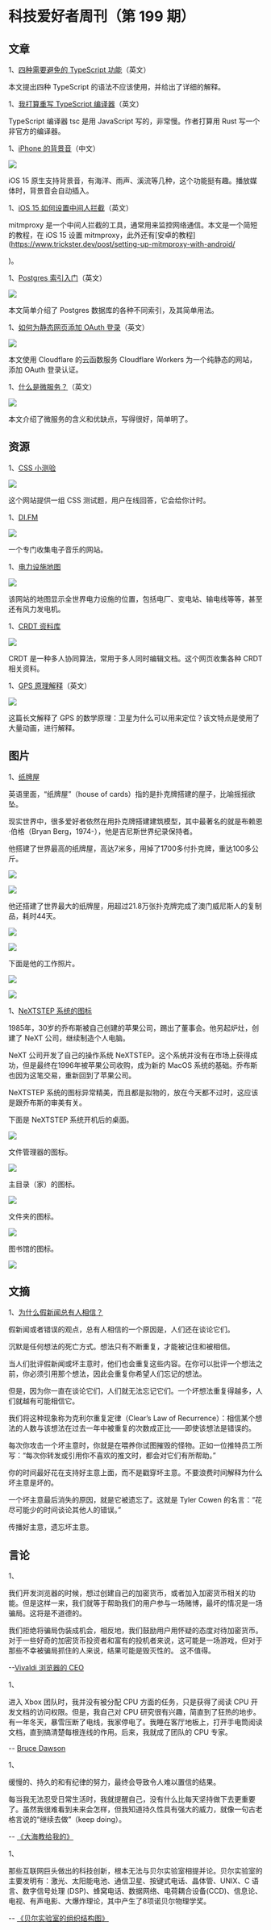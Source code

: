 # 科技爱好者周刊（第 199 期）

## 文章

1、[四种需要避免的 TypeScript 功能](https://www.executeprogram.com/blog/typescript-features-to-avoid)（英文）

本文提出四种 TypeScript 的语法不应该使用，并给出了详细的解释。

1、[我打算重写 TypeScript 编译器](https://zackoverflow.dev/writing/tyty)（英文）

TypeScript 编译器 tsc 是用 JavaScript 写的，非常慢。作者打算用 Rust 写一个非官方的编译器。

1、[iPhone 的背景音](https://support.apple.com/zh-cn/guide/iphone/iphb2cfa052c/ios)（中文）

![](https://cdn.beekka.com/blogimg/asset/202201/bg2022011820.webp)

iOS 15 原生支持背景音，有海洋、雨声、溪流等几种，这个功能挺有趣。播放媒体时，背景音会自动插入。

1、[iOS 15 如何设置中间人拦截](https://www.trickster.dev/post/setting-up-mitmproxy-with-ios15/)（英文）

mitmproxy 是一个中间人拦截的工具，通常用来监控网络通信。本文是一个简短的教程，在 iOS 15 设置 mitmproxy，此外还有[安卓的教程](https://www.trickster.dev/post/setting-up-mitmproxy-with-android/



)。

1、[Postgres 索引入门](https://blog.crunchydata.com/blog/postgres-indexes-for-newbies)（英文）

![](https://cdn.beekka.com/blogimg/asset/202201/bg2022012008.webp)

本文简单介绍了 Postgres 数据库的各种不同索引，及其简单用法。

1、[如何为静态网页添加 OAuth 登录](https://abyteofcoding.com/blog/oauth-with-cloudflare-workers-on-a-statically-generated-site/)（英文）

![](https://cdn.beekka.com/blogimg/asset/202112/bg2021120809.webp)

本文使用 Cloudflare 的云函数服务 Cloudflare Workers 为一个纯静态的网站，添加 OAuth 登录认证。

1、[什么是微服务？](https://www.backblaze.com/blog/what-are-microservices/)（英文）

![](https://cdn.beekka.com/blogimg/asset/202112/bg2021120402.webp)

本文介绍了微服务的含义和优缺点，写得很好，简单明了。

## 资源

1、[CSS 小测验](https://css-speedrun.netlify.app/)

![](https://cdn.beekka.com/blogimg/asset/202201/bg2022011802.webp)

这个网站提供一组 CSS 测试题，用户在线回答，它会给你计时。

1、[DI.FM](https://www.di.fm/)

![](https://cdn.beekka.com/blogimg/asset/202201/bg2022011809.webp)

一个专门收集电子音乐的网站。

1、[电力设施地图](https://openinframap.org/)

![](https://cdn.beekka.com/blogimg/asset/202201/bg2022011810.webp)

该网站的地图显示全世界电力设施的位置，包括电厂、变电站、输电线等等，甚至还有风力发电机。

1、[CRDT 资料库](https://wiki.nikitavoloboev.xyz/distributed-systems/crdt)

![](https://cdn.beekka.com/blogimg/asset/202201/bg2022011817.webp)

CRDT 是一种多人协同算法，常用于多人同时编辑文档。这个网页收集各种 CRDT 相关资料。

1、[GPS 原理解释](https://ciechanow.ski/gps/)（英文）

![](https://cdn.beekka.com/blogimg/asset/202201/bg2022011905.webp)

这篇长文解释了 GPS 的数学原理：卫星为什么可以用来定位？该文特点是使用了大量动画，进行解释。

## 图片

1、[纸牌屋](https://www.cardstacker.com/)

英语里面，“纸牌屋”（house of cards）指的是扑克牌搭建的屋子，比喻摇摇欲坠。

现实世界中，很多爱好者依然在用扑克牌搭建建筑模型，其中最著名的就是布赖恩·伯格（Bryan Berg，1974-），他是吉尼斯世界纪录保持者。

他搭建了世界最高的纸牌屋，高达7米多，用掉了1700多付扑克牌，重达100多公斤。

![](https://cdn.beekka.com/blogimg/asset/202112/bg2021121102.webp)

![](https://cdn.beekka.com/blogimg/asset/202112/bg2021121103.webp)

他还搭建了世界最大的纸牌屋，用超过21.8万张扑克牌完成了澳门威尼斯人的复制品，耗时44天。

![](https://cdn.beekka.com/blogimg/asset/202112/bg2021121104.webp)

![](https://cdn.beekka.com/blogimg/asset/202112/bg2021121105.webp)

下面是他的工作照片。

![](https://cdn.beekka.com/blogimg/asset/202112/bg2021121106.webp)

![](https://cdn.beekka.com/blogimg/asset/202112/bg2021121107.webp)

1、[NeXTSTEP 系统的图标](http://galgot.free.fr/wordpress/?p=1380)

1985年，30岁的乔布斯被自己创建的苹果公司，踢出了董事会。他另起炉灶，创建了 NeXT 公司，继续制造个人电脑。

NeXT 公司开发了自己的操作系统 NeXTSTEP。这个系统并没有在市场上获得成功，但是最终在1996年被苹果公司收购，成为新的 MacOS 系统的基础。乔布斯也因为这笔交易，重新回到了苹果公司。

NeXTSTEP 系统的图标异常精美，而且都是拟物的，放在今天都不过时，这应该是跟乔布斯的审美有关。

下面是 NeXTSTEP 系统开机后的桌面。

![](https://cdn.beekka.com/blogimg/asset/202112/bg2021121408.webp)

文件管理器的图标。

![](https://cdn.beekka.com/blogimg/asset/202112/bg2021121409.webp)

主目录（家）的图标。

![](https://cdn.beekka.com/blogimg/asset/202112/bg2021121410.webp)

文件夹的图标。

![](https://cdn.beekka.com/blogimg/asset/202112/bg2021121411.webp)

图书馆的图标。

![](https://cdn.beekka.com/blogimg/asset/202112/bg2021121412.webp)

## 文摘

1、[为什么假新闻总有人相信？](https://jamesclear.com/why-facts-dont-change-minds)

假新闻或者错误的观点，总有人相信的一个原因是，人们还在谈论它们。

沉默是任何想法的死亡方式。想法只有不断重复，才能被记住和被相信。

当人们批评假新闻或坏主意时，他们也会重复这些内容。在你可以批评一个想法之前，你必须引用那个想法，因此会重复你希望人们忘记的想法。

但是，因为你一直在谈论它们，人们就无法忘记它们。一个坏想法重复得越多，人们就越有可能相信它。

我们将这种现象称为克利尔重复定律（Clear’s Law of Recurrence）：相信某个想法的人数与该想法在过去一年中被重复的次数成正比——即使该想法是错误的。

每次你攻击一个坏主意时，你就是在喂养你试图摧毁的怪物。正如一位推特员工所写：“每次你转发或引用你不喜欢的推文时，都会对它们有所帮助。”

你的时间最好花在支持好主意上面，而不是戳穿坏主意。不要浪费时间解释为什么坏主意是坏的。

一个坏主意最后消失的原因，就是它被遗忘了。这就是 Tyler Cowen 的名言：“花尽可能少的时间谈论其他人的错误。”

传播好主意，遗忘坏主意。

## 言论

1、

我们开发浏览器的时候，想过创建自己的加密货币，或者加入加密货币相关的功能。但是这样一来，我们就等于帮助我们的用户参与一场赌博，最坏的情况是一场骗局。这将是不道德的。 

我们拒绝将骗局伪装成机会，相反地，我们鼓励用户用怀疑的态度对待加密货币。对于一些好奇的加密货币投资者和富有的投机者来说，这可能是一场游戏，但对于那些不幸被骗局抓住的人来说，结果可能是毁灭性的。 这不值得。 

--[Vivaldi 浏览器的 CEO](https://vivaldi.com/blog/why-vivaldi-will-never-create-thinkcoin/)

1、

进入 Xbox 团队时，我并没有被分配 CPU 方面的任务，只是获得了阅读 CPU 开发文档的访问权限。但是，我自己对 CPU 研究很有兴趣，简直到了狂热的地步。有一年冬天，暴雪压断了电线，我家停电了。我睡在客厅地板上，打开手电筒阅读文档，直到搞清楚每根连线的作用。后来，我就成了团队的 CPU 专家。

-- [Bruce Dawson](https://randomascii.wordpress.com/2022/01/12/5-5-mm-in-1-25-nanoseconds/)

1、

缓慢的、持久的和有纪律的努力，最终会导致令人难以置信的结果。

每当我无法忍受日常生活时，我就提醒自己，没有什么比每天坚持做下去更重要了。虽然我很难看到未来会怎样，但我知道持久性具有强大的威力，就像一句古老格言说的“继续去做”（keep doing）。

-- [《大海教给我的》](https://www.collaborativefund.com/blog/lessons-from-the-sea/)

1、

那些互联网巨头做出的科技创新，根本无法与贝尔实验室相提并论。贝尔实验室的主要发明有：激光、太阳能电池、通信卫星、按键式电话、晶体管、UNIX、C 语言、数字信号处理 (DSP)、蜂窝电话、数据网络、电荷耦合设备(CCD)、信息论、电视、有声电影、大爆炸理论，其中产生了8项诺贝尔物理学奖。

-- [《贝尔实验室的组织结构图》](https://neil.computer/notes/bell-labs-org-chart/)

